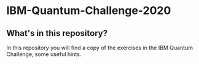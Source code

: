 # IBM-Quantum-Challenge-2020


## What's in this repository?

In this repository you will find a copy of the exercises in the IBM Quantum Challenge, 
some useful hints. 


